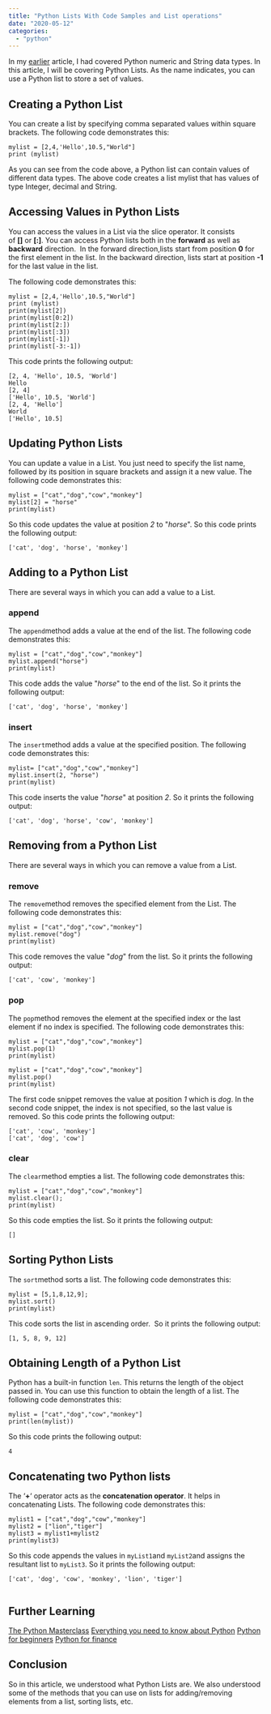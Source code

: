 ```yaml
---
title: "Python Lists With Code Samples and List operations"
date: "2020-05-12"
categories: 
  - "python"
---
```


In my [earlier](https://learnjava.co.in/python-numeric-and-string-variables/) article, I had covered Python numeric and String data types. In this article, I will be covering Python Lists. As the name indicates, you can use a Python list to store a set of values.

## Creating a Python List

You can create a list by specifying comma separated values within square brackets. The following code demonstrates this:

```
mylist = [2,4,'Hello',10.5,"World"]
print (mylist)
```

As you can see from the code above, a Python list can contain values of different data types. The above code creates a list mylist that has values of type Integer, decimal and String.

## Accessing Values in Python Lists

You can access the values in a List via the slice operator. It consists of **\[\]** or **\[:\]**. You can access Python lists both in the **forward** as well as **backward** direction.  In the forward direction,lists start from position **0** for the first element in the list. In the backward direction, lists start at position **\-1** for the last value in the list.

The following code demonstrates this:

```
mylist = [2,4,'Hello',10.5,"World"] 
print (mylist) 
print(mylist[2]) 
print(mylist[0:2]) 
print(mylist[2:]) 
print(mylist[:3])
print(mylist[-1])
print(mylist[-3:-1])
```

This code prints the following output:

```
[2, 4, 'Hello', 10.5, 'World']
Hello
[2, 4]
['Hello', 10.5, 'World']
[2, 4, 'Hello']
World
['Hello', 10.5]
```

## Updating Python Lists

You can update a value in a List. You just need to specify the list name, followed by its position in square brackets and assign it a new value. The following code demonstrates this:

```
mylist = ["cat","dog","cow","monkey"]
mylist[2] = "horse"
print(mylist)
```

So this code updates the value at position _2_ to "_horse_". So this code prints the following output:

```
['cat', 'dog', 'horse', 'monkey']
```

## Adding to a Python List

There are several ways in which you can add a value to a List.

### append

The `append`method adds a value at the end of the list. The following code demonstrates this:

```
mylist = ["cat","dog","cow","monkey"]
mylist.append("horse")
print(mylist)
```

This code adds the value "_horse_" to the end of the list. So it prints the following output:

```
['cat', 'dog', 'horse', 'monkey']
```

### insert

The `insert`method adds a value at the specified position. The following code demonstrates this:

```
mylist= ["cat","dog","cow","monkey"]
mylist.insert(2, "horse")
print(mylist)
```

This code inserts the value "_horse_" at position _2_. So it prints the following output:

```
['cat', 'dog', 'horse', 'cow', 'monkey']
```

## Removing from a Python List

There are several ways in which you can remove a value from a List.

### remove

The `remove`method removes the specified element from the List. The following code demonstrates this:

```
mylist = ["cat","dog","cow","monkey"]
mylist.remove("dog")
print(mylist)
```

This code removes the value "_dog_" from the list. So it prints the following output:

```
['cat', 'cow', 'monkey']
```

### pop

The `pop`method removes the element at the specified index or the last element if no index is specified. The following code demonstrates this:

```
mylist = ["cat","dog","cow","monkey"]
mylist.pop(1)
print(mylist)

mylist = ["cat","dog","cow","monkey"]
mylist.pop()
print(mylist)
```

The first code snippet removes the value at position _1_ which is _dog_. In the second code snippet, the index is not specified, so the last value is removed. So this code prints the following output:

```
['cat', 'cow', 'monkey']
['cat', 'dog', 'cow']
```

### clear

The `clear`method empties a list. The following code demonstrates this:

```
mylist = ["cat","dog","cow","monkey"]
mylist.clear();
print(mylist)
```

So this code empties the list. So it prints the following output:

```
[]
```

## Sorting Python Lists

The `sort`method sorts a list. The following code demonstrates this:

```
mylist = [5,1,8,12,9];
mylist.sort()
print(mylist)
```

This code sorts the list in ascending order.  So it prints the following output:

```
[1, 5, 8, 9, 12]
```

## Obtaining Length of a Python List

Python has a built-in function `len`. This returns the length of the object passed in. You can use this function to obtain the length of a list. The following code demonstrates this:

```
mylist = ["cat","dog","cow","monkey"]
print(len(mylist))
```

So this code prints the following output:

```
4
```

## Concatenating two Python lists

The ‘**+**‘ operator acts as the **concatenation operator**. It helps in concatenating Lists. The following code demonstrates this:

```
mylist1 = ["cat","dog","cow","monkey"]
mylist2 = ["lion","tiger"]
mylist3 = mylist1+mylist2
print(mylist3)
```

So this code appends the values in `myList1`and `myList2`and assigns the resultant list to `myList3`. So it prints the following output:

```
['cat', 'dog', 'cow', 'monkey', 'lion', 'tiger']


```

## Further Learning

[The Python Masterclass](https://click.linksynergy.com/deeplink?id=MnzIZAZNE5Y&mid=39197&murl=https%3A%2F%2Fwww.udemy.com%2Fcourse%2Fpython-the-complete-python-developer-course%2F) [Everything you need to know about Python](https://click.linksynergy.com/deeplink?id=MnzIZAZNE5Y&mid=39197&murl=https%3A%2F%2Fwww.udemy.com%2Fcourse%2Fthe-python-bible%2F) [Python for beginners](https://click.linksynergy.com/deeplink?id=MnzIZAZNE5Y&mid=39197&murl=https%3A%2F%2Fwww.udemy.com%2Fcourse%2Fpython-programming-projects%2F) [Python for finance](https://click.linksynergy.com/deeplink?id=MnzIZAZNE5Y&mid=39197&murl=https%3A%2F%2Fwww.udemy.com%2Fcourse%2Fpython-for-finance-investment-fundamentals-data-analytics%2F)

## Conclusion

So in this article, we understood what Python Lists are. We also understood some of the methods that you can use on lists for adding/removing elements from a list, sorting lists, etc.
